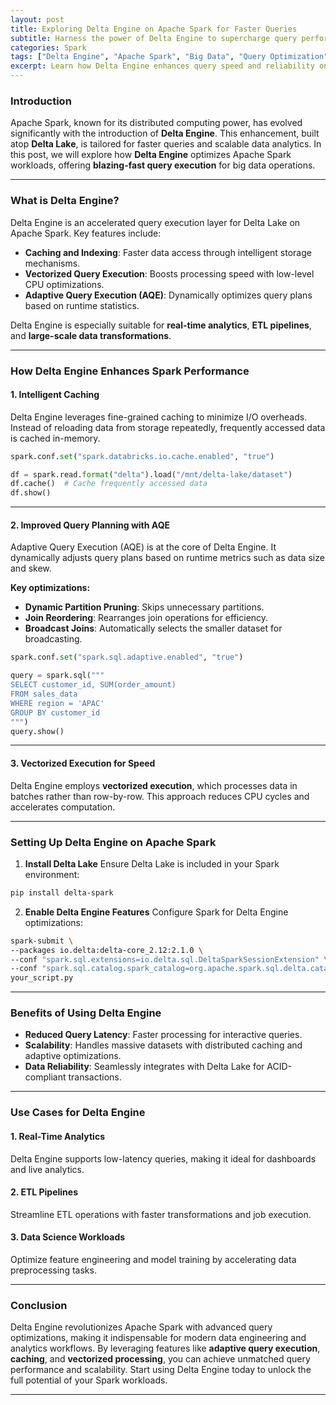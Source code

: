 ```yaml
---
layout: post
title: Exploring Delta Engine on Apache Spark for Faster Queries
subtitle: Harness the power of Delta Engine to supercharge query performance on Apache Spark.
categories: Spark
tags: ["Delta Engine", "Apache Spark", "Big Data", "Query Optimization", "Delta Lake"]
excerpt: Learn how Delta Engine enhances query speed and reliability on Apache Spark with advanced caching, indexing, and adaptive execution.
---
```


### Introduction

Apache Spark, known for its distributed computing power, has evolved significantly with the introduction of **Delta Engine**. This enhancement, built atop **Delta Lake**, is tailored for faster queries and scalable data analytics. In this post, we will explore how **Delta Engine** optimizes Apache Spark workloads, offering **blazing-fast query execution** for big data operations.

---

### What is Delta Engine?

Delta Engine is an accelerated query execution layer for Delta Lake on Apache Spark. Key features include:

- **Caching and Indexing**: Faster data access through intelligent storage mechanisms.
- **Vectorized Query Execution**: Boosts processing speed with low-level CPU optimizations.
- **Adaptive Query Execution (AQE)**: Dynamically optimizes query plans based on runtime statistics.

Delta Engine is especially suitable for **real-time analytics**, **ETL pipelines**, and **large-scale data transformations**.

---

### How Delta Engine Enhances Spark Performance

#### 1. **Intelligent Caching**

Delta Engine leverages fine-grained caching to minimize I/O overheads. Instead of reloading data from storage repeatedly, frequently accessed data is cached in-memory.

```python
spark.conf.set("spark.databricks.io.cache.enabled", "true")

df = spark.read.format("delta").load("/mnt/delta-lake/dataset")
df.cache()  # Cache frequently accessed data
df.show()
```

---

#### 2. **Improved Query Planning with AQE**

Adaptive Query Execution (AQE) is at the core of Delta Engine. It dynamically adjusts query plans based on runtime metrics such as data size and skew.

**Key optimizations:**
- **Dynamic Partition Pruning**: Skips unnecessary partitions.
- **Join Reordering**: Rearranges join operations for efficiency.
- **Broadcast Joins**: Automatically selects the smaller dataset for broadcasting.

```python
spark.conf.set("spark.sql.adaptive.enabled", "true")

query = spark.sql("""
SELECT customer_id, SUM(order_amount)
FROM sales_data
WHERE region = 'APAC'
GROUP BY customer_id
""")
query.show()
```

---

#### 3. **Vectorized Execution for Speed**

Delta Engine employs **vectorized execution**, which processes data in batches rather than row-by-row. This approach reduces CPU cycles and accelerates computation.

---

### Setting Up Delta Engine on Apache Spark

1. **Install Delta Lake**
   Ensure Delta Lake is included in your Spark environment:

```bash
pip install delta-spark
```

2. **Enable Delta Engine Features**
   Configure Spark for Delta Engine optimizations:

```bash
spark-submit \
--packages io.delta:delta-core_2.12:2.1.0 \
--conf "spark.sql.extensions=io.delta.sql.DeltaSparkSessionExtension" \
--conf "spark.sql.catalog.spark_catalog=org.apache.spark.sql.delta.catalog.DeltaCatalog" \
your_script.py
```

---

### Benefits of Using Delta Engine

- **Reduced Query Latency**: Faster processing for interactive queries.
- **Scalability**: Handles massive datasets with distributed caching and adaptive optimizations.
- **Data Reliability**: Seamlessly integrates with Delta Lake for ACID-compliant transactions.

---

### Use Cases for Delta Engine

#### 1. **Real-Time Analytics**
Delta Engine supports low-latency queries, making it ideal for dashboards and live analytics.

#### 2. **ETL Pipelines**
Streamline ETL operations with faster transformations and job execution.

#### 3. **Data Science Workloads**
Optimize feature engineering and model training by accelerating data preprocessing tasks.

---

### Conclusion

Delta Engine revolutionizes Apache Spark with advanced query optimizations, making it indispensable for modern data engineering and analytics workflows. By leveraging features like **adaptive query execution**, **caching**, and **vectorized processing**, you can achieve unmatched query performance and scalability. Start using Delta Engine today to unlock the full potential of your Spark workloads.

---

